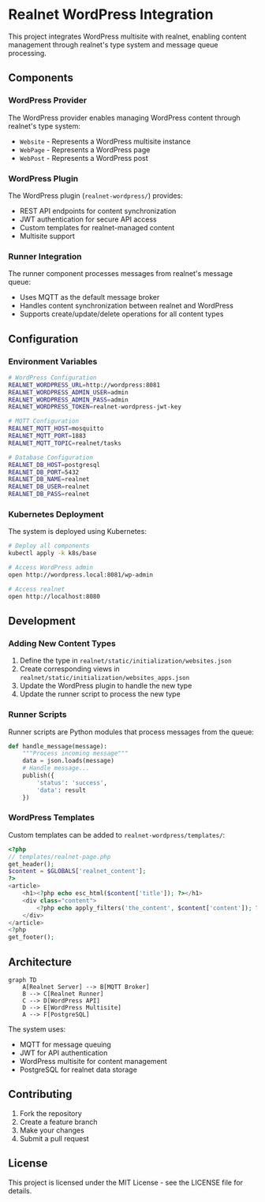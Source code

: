 # Realnet WordPress Integration

This project integrates WordPress multisite with realnet, enabling content management through realnet's type system and message queue processing.

## Components

### WordPress Provider

The WordPress provider enables managing WordPress content through realnet's type system:

- `Website` - Represents a WordPress multisite instance
- `WebPage` - Represents a WordPress page
- `WebPost` - Represents a WordPress post

### WordPress Plugin

The WordPress plugin (`realnet-wordpress/`) provides:

- REST API endpoints for content synchronization
- JWT authentication for secure API access
- Custom templates for realnet-managed content
- Multisite support

### Runner Integration

The runner component processes messages from realnet's message queue:

- Uses MQTT as the default message broker
- Handles content synchronization between realnet and WordPress
- Supports create/update/delete operations for all content types

## Configuration

### Environment Variables

```bash
# WordPress Configuration
REALNET_WORDPRESS_URL=http://wordpress:8081
REALNET_WORDPRESS_ADMIN_USER=admin
REALNET_WORDPRESS_ADMIN_PASS=admin
REALNET_WORDPRESS_TOKEN=realnet-wordpress-jwt-key

# MQTT Configuration
REALNET_MQTT_HOST=mosquitto
REALNET_MQTT_PORT=1883
REALNET_MQTT_TOPIC=realnet/tasks

# Database Configuration
REALNET_DB_HOST=postgresql
REALNET_DB_PORT=5432
REALNET_DB_NAME=realnet
REALNET_DB_USER=realnet
REALNET_DB_PASS=realnet
```

### Kubernetes Deployment

The system is deployed using Kubernetes:

```bash
# Deploy all components
kubectl apply -k k8s/base

# Access WordPress admin
open http://wordpress.local:8081/wp-admin

# Access realnet
open http://localhost:8080
```

## Development

### Adding New Content Types

1. Define the type in `realnet/static/initialization/websites.json`
2. Create corresponding views in `realnet/static/initialization/websites_apps.json`
3. Update the WordPress plugin to handle the new type
4. Update the runner script to process the new type

### Runner Scripts

Runner scripts are Python modules that process messages from the queue:

```python
def handle_message(message):
    """Process incoming message"""
    data = json.loads(message)
    # Handle message...
    publish({
        'status': 'success',
        'data': result
    })
```

### WordPress Templates

Custom templates can be added to `realnet-wordpress/templates/`:

```php
<?php
// templates/realnet-page.php
get_header();
$content = $GLOBALS['realnet_content'];
?>
<article>
    <h1><?php echo esc_html($content['title']); ?></h1>
    <div class="content">
        <?php echo apply_filters('the_content', $content['content']); ?>
    </div>
</article>
<?php
get_footer();
```

## Architecture

```mermaid
graph TD
    A[Realnet Server] --> B[MQTT Broker]
    B --> C[Realnet Runner]
    C --> D[WordPress API]
    D --> E[WordPress Multisite]
    A --> F[PostgreSQL]
```

The system uses:
- MQTT for message queuing
- JWT for API authentication
- WordPress multisite for content management
- PostgreSQL for realnet data storage

## Contributing

1. Fork the repository
2. Create a feature branch
3. Make your changes
4. Submit a pull request

## License

This project is licensed under the MIT License - see the LICENSE file for details.
